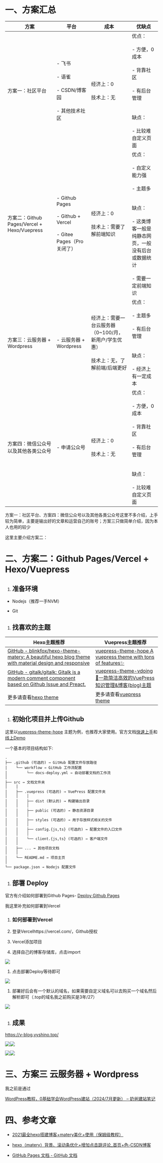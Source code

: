 # 一、方案汇总

| 方案                                      | 平台                                                                           | 成本                                                    | 优缺点                                                                                                             |
| --------------------------------------- | ---------------------------------------------------------------------------- | ----------------------------------------------------- | --------------------------------------------------------------------------------------------------------------- |
| 方案一：社区平台                                | - 飞书<br>    <br>- 语雀<br>    <br>- CSDN/博客园<br>    <br>- 其他技术社区               | 经济上：0<br><br>技术上：无                                    | 优点：<br><br>- 方便，0成本<br>    <br>- 背靠社区<br>    <br>- 有后台管理<br>    <br><br>缺点：<br><br>- 比较难自定义页面                   |
| 方案二：Github Pages/Vercel + Hexo/Vuepress | - Github Pages<br>    <br>- Github + Vercel<br>    <br>- Gitee Pages（Pro关闭了） | 经济上：0<br><br>技术上：需要了解前端知识                             | 优点：<br><br>- 自定义能力强<br>    <br>- 主题多<br>    <br><br>缺点：<br><br>- 这类博客一般是纯静态网页，一般没有后台或数据统计<br>    <br>- 需要一定前端知识 |
| 方案三：云服务器 + Wordpress                    | - 云服务器 + Wordpress                                                           | 经济上：需要一台云服务器（0~100/月，新用户/学生优惠）<br><br>技术上：无，了解前端/后端更好 | 优点：<br><br>- 主题多<br>    <br>- 有后台管理<br>    <br><br>缺点：<br><br>- 经济上有一定成本                                        |
| 方案四：微信公众号以及其他各类公众号                      | - 申请公众号                                                                      | 经济上：0<br><br>技术上：无                                    | 优点：<br><br>- 方便，0成本<br>    <br>- 背靠社区<br>    <br>- 有后台管理<br>    <br><br>缺点：<br><br>- 比较难自定义页面                   |

方案一：社区平台、方案四：微信公众号以及其他各类公众号这里不多介绍，上手较为简单，主要是输出好的文章和运营自己的账号；方案三只做简单介绍，因为本人也用的较少

这里主要介绍方案二：

# 二、方案二：Github Pages/Vercel + Hexo/Vuepress

1. ## 准备环境
    

- Nodejs（推荐一手NVM）
    
- Git
    

1. ## 找喜欢的主题
    

|Hexo主题推荐|Vuepress主题推荐|
|---|---|
|[GitHub - blinkfox/hexo-theme-matery: A beautiful hexo blog theme with material design and responsive](https://github.com/blinkfox/hexo-theme-matery)|[vuepress-theme-hope A vuepress theme with tons of features✨](https://github.com/vuepress-theme-hope/vuepress-theme-hope)|
|[GitHub - gitalk/gitalk: Gitalk is a modern comment component based on Github Issue and Preact.](https://github.com/gitalk/gitalk)|[vuepress-theme-vdoing 🚀一款简洁高效的VuePress知识管理&博客(blog)主题](https://github.com/xugaoyi/vuepress-theme-vdoing)|
|更多请查看[hexo theme](https://github.com/search?q=hexo%20theme&type=repositories)|更多请查看[vuepress theme](https://github.com/search?q=vuepress+theme&type=repositories)|

1. ## 初始化项目并上传Github
    

这里以[vuepress-theme-hope](https://github.com/vuepress-theme-hope/vuepress-theme-hope) 主题为例，也推荐大家使用。官方文档[快速上手](https://theme-hope.vuejs.press/zh/get-started/)和[线上Demo](https://stackblitz.com/edit/vuepress-theme-hope-bbv7fc?file=blog%2Fzh%2Fdemo%2Fpage.md)

一个基本的项目结构如下:

```Plaintext
.
├── .github (可选的) → GitHub 配置文件存放路径
│    └── workflow → GitHub 工作流配置
│         └── docs-deploy.yml → 自动部署文档的工作流
│
├── src → 文档文件夹
│    │
│    ├── .vuepress (可选的) → VuePress 配置文件夹
│    │    │
│    │    ├── dist (默认的) → 构建输出目录
│    │    │
│    │    ├── public (可选的) → 静态资源目录
│    │    │
│    │    ├── styles (可选的) → 用于存放样式相关的文件
│    │    │
│    │    ├── config.{js,ts} (可选的) → 配置文件的入口文件
│    │    │
│    │    └── client.{js,ts} (可选的) → 客户端文件
│    │
│    ├── ... → 其他项目文档
│    │
│    └── README.md → 项目主页
│
└── package.json → Nodejs 配置文件
```

1. ## 部署 Deploy
    

官方有介绍如何部署到Github Pages- [Deploy Github Pages](https://theme-hope.vuejs.press/zh/get-started/deploy.html)

我这里补充如何部署到Vercel

1. ### 如何部署到Vercel

	

2. 登录Vercelhttps://vercel.com/，Github授权
    
2. Vercel添加项目
    



1. 选择自己的博客存储库，点击import
    

![](https://xiaomi.f.mioffice.cn/space/api/box/stream/download/asynccode/?code=NDdiYjE3YmRjNGI1MzhjMzE5NDJjYjAyNTNjNjA3ZDBfZHFKUEpUNVdFQk11SzRoWjV5eWxybUJhT2w4bXc2NVRfVG9rZW46Ym94azR1bm9TTTZDNU1jU3UzYm52Y2MxTlNCXzE3NDA3Mjg5MDc6MTc0MDczMjUwN19WNA)

1. 点击部署Deploy等待即可
    

![](https://xiaomi.f.mioffice.cn/space/api/box/stream/download/asynccode/?code=ZGQ1MmRkZTk4NmQ4YTkxYTQ2MGU1ZGZjM2ZmNTc3YzJfWk5jaUVQcE1NT0JkRHlFS25ibm1nR09tOUZrSmlnd21fVG9rZW46Ym94azRvdnN1ZlQ1Y2VaQ3BrWVVxdGlIWDhnXzE3NDA3Mjg5MDc6MTc0MDczMjUwN19WNA)

1. 部署好后会有一个默认的域名，如果需要自定义域名可以去购买一个域名然后解析即可（.top的域名我之前购买是3年/27）
    

![](https://xiaomi.f.mioffice.cn/space/api/box/stream/download/asynccode/?code=ZDJmZDEyMTZlYWI0MzllNThjMGZkMjljZWRkOGM3ODdfMWZFbWhZeG9FSTFIUnFQSTZFdUtabVpyS0tPWHdkck1fVG9rZW46Ym94azRhRjQxaXBjT1p2NnBDbVhib2hwaTFkXzE3NDA3Mjg5MDc6MTc0MDczMjUwN19WNA)

1. ## 成果
    

https://v-blog.yyshino.top/

![](https://xiaomi.f.mioffice.cn/space/api/box/stream/download/asynccode/?code=YjRmM2JhMWIzOWUwMjkwNWNkYTY1MGYzZGFkZTZhZjZfbVpyTXlCQzZKVk1sRWkwRDg0Q080UzVzdDJOYzZaNVNfVG9rZW46Ym94azRRWmowV2dJT0tzWDBRcjB6Rk9SRWpnXzE3NDA3Mjg5MDc6MTc0MDczMjUwN19WNA)![](https://xiaomi.f.mioffice.cn/space/api/box/stream/download/asynccode/?code=YWJhYWQyZmI4NWU1NGVjNTNmNzg0MzcwNDAzNmNhNjBfa01tMUxiZVpuYkJrRFZvVUZaYkFLYzU5bmdCdkVtQjlfVG9rZW46Ym94azRLQXdjODM0TjVHOXBnVFZOelZGSjFjXzE3NDA3Mjg5MDc6MTc0MDczMjUwN19WNA)

![](https://xiaomi.f.mioffice.cn/space/api/box/stream/download/asynccode/?code=Nzk1N2M2Nzg1M2NkODdlZDkzMGMzMzYyYjljNmJhNDhfUGpmNGVCMW9WcGxKaXU5UXRoa01HbmlFd0xGc29ORWVfVG9rZW46Ym94azRTczc3cXlrTGd4bHdSbGZyQlo1NGtjXzE3NDA3Mjg5MDc6MTc0MDczMjUwN19WNA)![](https://xiaomi.f.mioffice.cn/space/api/box/stream/download/asynccode/?code=NDg3NGQ0MGNjZjdmZWExMjNjOWJjMWM4OWQwMWU3ZTVfdHZvMTZiTnR5Z0tUWHBMa1F4bnk1MEhTVkFVNkpVQXRfVG9rZW46Ym94azRJYUc0SlpDQ1puMnYyRjM0eXZEbVJkXzE3NDA3Mjg5MDc6MTc0MDczMjUwN19WNA)

# 三、方案三 云服务器 + Wordpress

我之前是通过

[WordPress教程，0基础学会WordPress建站（2024/7月更新） – 奶爸建站笔记](https://blog.naibabiji.com/an-zhuang-wordpress)

# 四、参考文章

- [2021最全hexo搭建博客+matery美化+使用（保姆级教程）](https://www.bilibili.com/read/cv12633102/)
    
- [hexo（matery）背景、滚动条优化+增加点击跳评论_首页+色-CSDN博客](https://blog.csdn.net/cungudafa/article/details/106278206)
    
- [GitHub Pages 文档 - GitHub 文档](https://docs.github.com/zh/pages)
